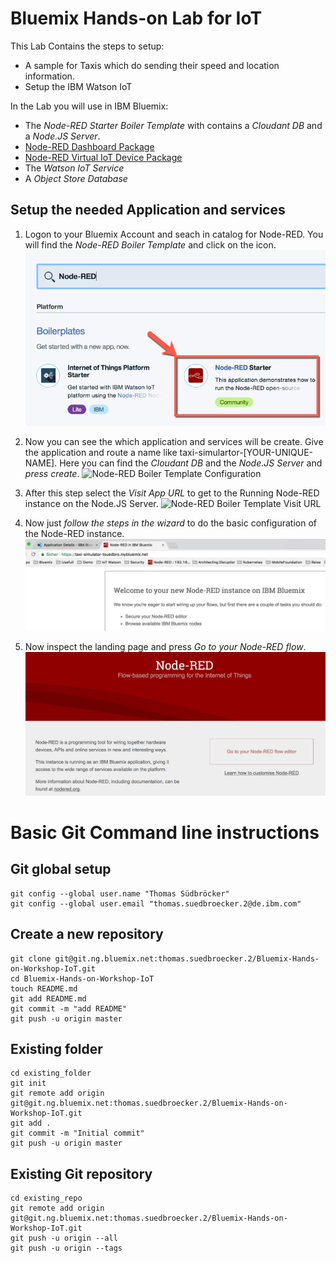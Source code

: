 # Bluemix Hands-on Lab for IoT


This Lab Contains the steps to setup:

* A sample for Taxis which do sending their speed and location information.
* Setup the IBM Watson IoT

In the Lab you will use in IBM Bluemix:
* The *Node-RED Starter* _Boiler Template_ with contains a *Cloudant DB* and a *Node.JS Server*.
* [Node-RED Dashboard Package](https://flows.nodered.org/node/node-red-dashboard)
* [Node-RED Virtual IoT Device Package](https://www.npmjs.com/package/node-red-contrib-iot-virtual-device)
* The *Watson IoT Service*
* A *Object Store Database*


## Setup the needed Application and services


1. Logon to your Bluemix Account and seach in catalog for Node-RED. You will find the *Node-RED Boiler Template* and click on the icon.
![Node-RED Boiler Template](images/01_Node-RED_Starter.jpg)

2. Now you can see the which application and services will be create. Give the application and route a name like taxi-simulartor-[YOUR-UNIQUE-NAME]. Here you can find the *Cloudant DB* and the *Node.JS Server* and *press create*.
![Node-RED Boiler Template Configuration](images/02_Node-RED_Starter-Setup.jpg)

3. After this step select the *Visit App URL* to get to the Running Node-RED instance on the Node.JS Server.
![Node-RED Boiler Template Visit URL](images/02_Node-RED_Starter-Visit-URL.jpg)

4. Now just *follow the steps in the wizard* to do the basic configuration of the Node-RED instance.
![Node-RED Boiler Template Follow the steps in the wizard](images/04_Node-RED_Follow_the_Steps_in_the_wizard.jpg)

5. Now inspect the landing page and press *Go to your Node-RED flow*.
![Node-RED Boiler Template Inspect the landing page and press go to node red_ ditor](images/05_Node-RED_Inspect_the_landing_page_and_press_go_to_node_red_editor.jpg)


# Basic Git Command line instructions

## Git global setup

```
git config --global user.name "Thomas Südbröcker"
git config --global user.email "thomas.suedbroecker.2@de.ibm.com"
```
## Create a new repository

```
git clone git@git.ng.bluemix.net:thomas.suedbroecker.2/Bluemix-Hands-on-Workshop-IoT.git
cd Bluemix-Hands-on-Workshop-IoT
touch README.md
git add README.md
git commit -m "add README"
git push -u origin master
```

## Existing folder

```
cd existing_folder
git init
git remote add origin git@git.ng.bluemix.net:thomas.suedbroecker.2/Bluemix-Hands-on-Workshop-IoT.git
git add .
git commit -m "Initial commit"
git push -u origin master
```

## Existing Git repository

```
cd existing_repo
git remote add origin git@git.ng.bluemix.net:thomas.suedbroecker.2/Bluemix-Hands-on-Workshop-IoT.git
git push -u origin --all
git push -u origin --tags
```
